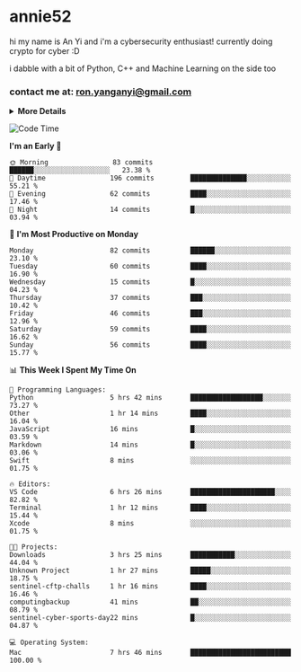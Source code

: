 # annie52 

hi my name is An Yi and i'm a cybersecurity enthusiast!
currently doing crypto for cyber :D

i dabble with a bit of Python, C++ and Machine Learning on the side too

<!--
![trophy](https://github-profile-trophy.vercel.app/?username=yanganyi&theme=discord&no-frame=true&no-bg=false&margin-w=4&row=1)
-->

### contact me at: ron.yanganyi@gmail.com

<details>
<summary>
  <strong>More Details</strong>
</summary>
<br/>

**main langs**

![Python](https://img.shields.io/badge/-Python-black?style=for-the-badge&logo=python)
![C++](https://img.shields.io/badge/-C%2B%2B-black?style=for-the-badge&logo=c%2B%2B)
![Swift](https://img.shields.io/badge/-Swift-black?style=for-the-badge&logo=swift)

**dev envs**

![VSCode](https://img.shields.io/badge/-VS_Code-black?style=for-the-badge&logo=visualstudiocode)
![Figma](https://img.shields.io/badge/-Figma-black?style=for-the-badge&logo=figma)
![XCode](https://img.shields.io/badge/-XCode-black?style=for-the-badge&logo=xcode)
![Github](https://img.shields.io/badge/-Github-black?style=for-the-badge&logo=github)

**browsers**

![Arc Browser](https://img.shields.io/badge/-Arc-black?style=for-the-badge&logo=arc)
![Opera GX](https://img.shields.io/badge/-Opera_GX-black?style=for-the-badge&logo=operagx)
![Firefox](https://img.shields.io/badge/-Firefox-black?style=for-the-badge&logo=firefox)

**devices**

![macOS](https://img.shields.io/badge/-macOS-black?style=for-the-badge&logo=macos)
![Kali Linux](https://img.shields.io/badge/-Kali-black?style=for-the-badge&logo=kalilinux)
![Windows](https://img.shields.io/badge/-Windows-black?style=for-the-badge&logo=windows11)
![Android](https://img.shields.io/badge/-Android-black?style=for-the-badge&logo=android)

</details>

<!--START_SECTION:waka-->
![Code Time](http://img.shields.io/badge/Code%20Time-24%20hrs%208%20mins-blue)

**I'm an Early 🐤** 

```text
🌞 Morning                83 commits          ██████░░░░░░░░░░░░░░░░░░░   23.38 % 
🌆 Daytime                196 commits         ██████████████░░░░░░░░░░░   55.21 % 
🌃 Evening                62 commits          ████░░░░░░░░░░░░░░░░░░░░░   17.46 % 
🌙 Night                  14 commits          █░░░░░░░░░░░░░░░░░░░░░░░░   03.94 % 
```
📅 **I'm Most Productive on Monday** 

```text
Monday                   82 commits          ██████░░░░░░░░░░░░░░░░░░░   23.10 % 
Tuesday                  60 commits          ████░░░░░░░░░░░░░░░░░░░░░   16.90 % 
Wednesday                15 commits          █░░░░░░░░░░░░░░░░░░░░░░░░   04.23 % 
Thursday                 37 commits          ███░░░░░░░░░░░░░░░░░░░░░░   10.42 % 
Friday                   46 commits          ███░░░░░░░░░░░░░░░░░░░░░░   12.96 % 
Saturday                 59 commits          ████░░░░░░░░░░░░░░░░░░░░░   16.62 % 
Sunday                   56 commits          ████░░░░░░░░░░░░░░░░░░░░░   15.77 % 
```


📊 **This Week I Spent My Time On** 

```text
💬 Programming Languages: 
Python                   5 hrs 42 mins       ██████████████████░░░░░░░   73.27 % 
Other                    1 hr 14 mins        ████░░░░░░░░░░░░░░░░░░░░░   16.04 % 
JavaScript               16 mins             █░░░░░░░░░░░░░░░░░░░░░░░░   03.59 % 
Markdown                 14 mins             █░░░░░░░░░░░░░░░░░░░░░░░░   03.06 % 
Swift                    8 mins              ░░░░░░░░░░░░░░░░░░░░░░░░░   01.75 % 

🔥 Editors: 
VS Code                  6 hrs 26 mins       █████████████████████░░░░   82.82 % 
Terminal                 1 hr 12 mins        ████░░░░░░░░░░░░░░░░░░░░░   15.44 % 
Xcode                    8 mins              ░░░░░░░░░░░░░░░░░░░░░░░░░   01.75 % 

🐱‍💻 Projects: 
Downloads                3 hrs 25 mins       ███████████░░░░░░░░░░░░░░   44.04 % 
Unknown Project          1 hr 27 mins        █████░░░░░░░░░░░░░░░░░░░░   18.75 % 
sentinel-cftp-challs     1 hr 16 mins        ████░░░░░░░░░░░░░░░░░░░░░   16.46 % 
computingbackup          41 mins             ██░░░░░░░░░░░░░░░░░░░░░░░   08.79 % 
sentinel-cyber-sports-day22 mins             █░░░░░░░░░░░░░░░░░░░░░░░░   04.87 % 

💻 Operating System: 
Mac                      7 hrs 46 mins       █████████████████████████   100.00 % 
```


<!--END_SECTION:waka-->

<!--
## a little background

- I am currently studying at [Hwa Chong Junior College](https://www.hci.edu.sg/), subject combi P CP M E
- Currently doing CTFs and [Leetcode](https://leetcode.com/) daily challenges
- Fluent in English and Chinese, learning Russian and Indonesian

<a href="">
  <img align="centre" src="https://github-readme-stats.vercel.app/api?username=yanganyi&count_private=true&include_all_commits=true&show_icons=true&title_color=007bff&text_color=e7e7e7&icon_color=007bff&bg_color=171c28" />
<a />
-->



<!--
![Top Langs](https://github-readme-stats.vercel.app/api/top-langs/?username=yanganyi&layout=compact&title_color=007bff&text_color=e7e7e7&icon_color=007bff&bg_color=171c28)
-->

<!--
**yanganyi/yanganyi** is a ✨ _special_ ✨ repository because its `README.md` (this file) appears on your GitHub profile.

Here are some ideas to get you started:

- 🔭 I’m currently working on ...
- 🌱 I’m currently learning ...
- 👯 I’m looking to collaborate on ...
- 🤔 I’m looking for help with ...
- 💬 Ask me about ...
- 📫 How to reach me: ...
- 😄 Pronouns: ...
- ⚡ Fun fact: ...
-->
